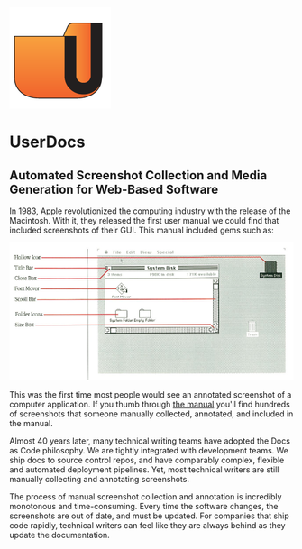 ![UserDocs Logo](docs/images/logo.png)

# UserDocs
## Automated Screenshot Collection and Media Generation for Web-Based Software

In 1983, Apple revolutionized the computing industry with the release of the Macintosh. With it, they released the first user manual we could find that included screenshots of their GUI. This manual included gems such as:

![Macintosh Screenshot](docs/images/macintosh_screenshot.png)

This was the first time most people would see an annotated screenshot of a computer application. If you thumb through [the manual](http://www.maccaps.com/MacCaps/DIY_Information_files/Macintosh_Manual_1984.pdf) you'll find hundreds of screenshots that someone manually collected, annotated, and included in the manual. 

Almost 40 years later, many technical writing teams have adopted the Docs as Code philosophy. We are tightly integrated with development teams. We ship docs to source control repos, and have comparably complex, flexible and automated deployment pipelines. Yet, most technical writers are still manually collecting and annotating screenshots.

The process of manual screenshot collection and annotation is incredibly monotonous and time-consuming. Every time the software changes, the screenshots are out of date, and must be updated. For companies that ship code rapidly, technical writers can feel like they are always behind as they update the documentation.

